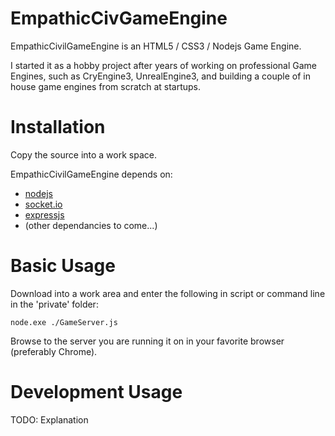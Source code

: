 EmpathicCivGameEngine
=====================

EmpathicCivilGameEngine is an HTML5 / CSS3 / Nodejs Game Engine.

I started it as a hobby project after years of working on professional Game Engines, such as CryEngine3, UnrealEngine3, and building a couple of in house game engines from scratch at startups.


Installation
===========

Copy the source into a work space.

EmpathicCivilGameEngine depends on:
* [nodejs](http://nodejs.org/)
* [socket.io](http://socket.io/)
* [expressjs](http://expressjs.com/)
* (other dependancies to come...)


Basic Usage
=====

Download into a work area and enter the following in script or command line in the 'private' folder:
```
node.exe ./GameServer.js
```

Browse to the server you are running it on in your favorite browser (preferably Chrome).


Development Usage
=====

TODO: Explanation